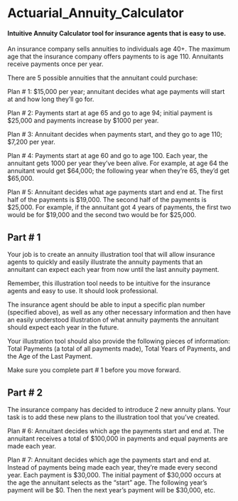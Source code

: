 # Actuarial_Annuity_Calculator
#### Intuitive Annuity Calculator tool for insurance agents that is easy to use.

An insurance company sells annuities to individuals age 40+.
The maximum age that the insurance company offers payments to is age 110. Annuitants receive payments once per year.

There are 5 possible annuities that the annuitant could purchase:

Plan # 1: $15,000 per year; annuitant decides what age payments will start at and how long they’ll go for.

Plan # 2: Payments start at age 65 and go to age 94; initial payment is $25,000 and payments increase by $1000 per year.

Plan # 3: Annuitant decides when payments start, and they go to age 110; $7,200 per year.

Plan # 4: Payments start at age 60 and go to age 100. Each year, the annuitant gets 1000 per year they’ve been alive. For example, at age 64 the annuitant would get $64,000; the following year when they’re 65, they’d get $65,000.

Plan # 5: Annuitant decides what age payments start and end at. The first half of the payments is $19,000. The second half of the payments is $25,000. For example, if the annuitant got 4 years of payments, the first two would be for $19,000 and the second two would be for $25,000.

## Part # 1
Your job is to create an annuity illustration tool that will allow insurance agents to quickly and easily illustrate the annuity payments that an annuitant can expect each year from now until the last annuity payment.

Remember, this illustration tool needs to be intuitive for the insurance agents and easy to use. It should look professional.

The insurance agent should be able to input a specific plan number (specified above), as well as any other necessary information and then have an easily understood illustration of what annuity payments the annuitant should expect each year in the future.

Your illustration tool should also provide the following pieces of information: Total Payments (a total of all payments made), Total Years of Payments, and the Age of the Last Payment.

Make sure you complete part # 1 before you move forward.

## Part # 2
The insurance company has decided to introduce 2 new annuity plans. Your task is to add these new plans to the illustration tool that you’ve created.

Plan # 6: Annuitant decides which age the payments start and end at. The annuitant receives a total of $100,000 in payments and equal payments are made each year.

Plan # 7: Annuitant decides which age the payments start and end at. Instead of payments being made each year, they’re made every second year. Each payment is $30,000. The initial payment of $30,000 occurs at the age the annuitant selects as the “start” age. The following year’s payment will be $0. Then the next year’s payment will be $30,000, etc.
